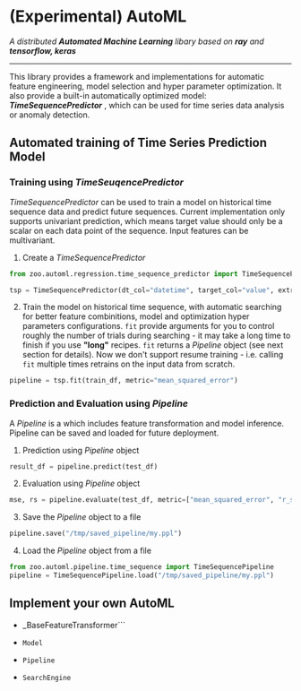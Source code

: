 # (Experimental) AutoML
_A distributed **Automated Machine Learning** libary based on **ray** and **tensorflow, keras**_

---

This library provides a framework and implementations for automatic feature engineering, model selection and hyper parameter optimization. It also provide a built-in automatically optimized model: _**TimeSequencePredictor**_ , which can be used for time series data analysis or anomaly detection. 


## Automated training of Time Series Prediction Model 

### Training using _TimeSeuqencePredictor_

_TimeSequencePredictor_ can be used to train a model on historical time sequence data and predict future sequences. Current implementation only supports univariant prediction, which means target value should only be a scalar on each data point of the sequence. Input features can be multivariant.  

 1. Create a _TimeSequencePredictor_
```python
from zoo.automl.regression.time_sequence_predictor import TimeSequencePredictor

tsp = TimeSequencePredictor(dt_col="datetime", target_col="value", extra_features_col=None, future_seq_len=1)
```
 2. Train the model on historical time sequence, with automatic searching for better feature combinitions, model and optimization hyper parameters configurations. ```fit``` provide arguments for you to control roughly the number of trials during searching - it may take a long time to finish if you use **"long"** recipes. ```fit``` returns a _Pipeline_ object (see next section for details). Now we don't support resume training - i.e. calling ```fit``` multiple times retrains on the input data from scratch. 
```python
pipeline = tsp.fit(train_df, metric="mean_squared_error")
```

### Prediction and Evaluation using _Pipeline_ 
A _Pipeline_ is a  which includes feature transformation and model inference. Pipeline can be saved and loaded for future deployment.     
 1. Prediction using _Pipeline_ object 
 ```python
 result_df = pipeline.predict(test_df)
 ```
 2. Evaluation using _Pipeline_ object
 ```python
 mse, rs = pipeline.evaluate(test_df, metric=["mean_squared_error", "r_square"])
 ```
 3. Save the _Pipeline_ object to a file
 ```python
 pipeline.save("/tmp/saved_pipeline/my.ppl")
 ```
 4. Load the _Pipeline_ object from a file
 ```python
 from zoo.automl.pipeline.time_sequence import TimeSequencePipeline
 pipeline = TimeSequencePipeline.load("/tmp/saved_pipeline/my.ppl")
 ```

## Implement your own AutoML
- _BaseFeatureTransformer```

- ```Model```

- ```Pipeline```

- ```SearchEngine```
